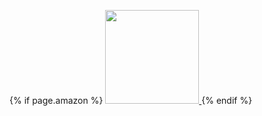 {% if page.amazon %}
<a href="{{page.amazon}}" target="_blank">
<img src="https://www.powersoft.com/wp-content/uploads/2020/07/amazon-button.png" width="150"/>
</a>
{% endif %}
